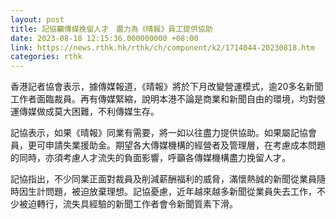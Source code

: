 ```yaml
---
layout: post
title: 記協籲傳媒挽留人才　盡力為《晴報》員工提供協助　
date: 2023-08-18 12:15:36.000000000 +08:00
link: https://news.rthk.hk/rthk/ch/component/k2/1714044-20230818.htm
categories: rthk
---
```


香港記者協會表示，據傳媒報道，《晴報》將於下月改變營運模式，逾20多名新聞工作者面臨裁員。再有傳媒緊縮，說明本港不論是商業和新聞自由的環境，均對營運傳媒做成莫大困難，不利傳媒生存。

記協表示，如果《晴報》同業有需要，將一如以往盡力提供協助。如果屬記協會員，更可申請失業援助金。期望各大傳媒機構的經營者及管理層，在考慮成本問題的同時，亦須考慮人才流失的負面影響，呼籲各傳媒機構盡力挽留人才。

記協指出，不少同業正面對裁員及削減薪酬福利的威脅，滿懷熱誠的新聞從業員隨時因生計問題，被迫放棄理想。記協憂慮，近年越來越多新聞從業員失去工作，不少被迫轉行，流失具經驗的新聞工作者會令新聞質素下滑。
